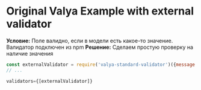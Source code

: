 # Original Valya Example with external validator

**Условие:** Поле валидно, если в модели есть какое-то значение. Валидатор подключен из npm
**Решение:** Сделаем простую проверку на наличие значения

```js
const externalValidator = require('valya-standard-validator')({message: 'Custom message warning'});
// ...

validators={[externalValidator]}
```
